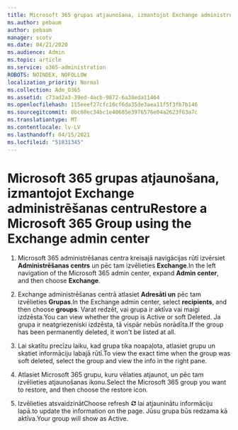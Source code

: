 ```yaml
---
title: Microsoft 365 grupas atjaunošana, izmantojot Exchange administrēšanas centru
ms.author: pebaum
author: pebaum
manager: scotv
ms.date: 04/21/2020
ms.audience: Admin
ms.topic: article
ms.service: o365-administration
ROBOTS: NOINDEX, NOFOLLOW
localization_priority: Normal
ms.collection: Adm_O365
ms.assetid: c73ad2a3-39ed-4acb-9872-6a38eda11464
ms.openlocfilehash: 115eeef27cfc10cf6da35de3aea11f5f3fb7b146
ms.sourcegitcommit: 8bc60ec34bc1e40685e3976576e04a2623f63a7c
ms.translationtype: MT
ms.contentlocale: lv-LV
ms.lasthandoff: 04/15/2021
ms.locfileid: "51831345"
---
```

# <a name="restore-a-microsoft-365-group-using-the-exchange-admin-center"></a><span data-ttu-id="c5b1a-102">Microsoft 365 grupas atjaunošana, izmantojot Exchange administrēšanas centru</span><span class="sxs-lookup"><span data-stu-id="c5b1a-102">Restore a Microsoft 365 Group using the Exchange admin center</span></span>

1. <span data-ttu-id="c5b1a-103">Microsoft 365 administrēšanas centra kreisajā navigācijas rūtī izvērsiet **Administrēšanas centrs** un pēc tam izvēlieties **Exchange**.</span><span class="sxs-lookup"><span data-stu-id="c5b1a-103">In the left navigation of the Microsoft 365 admin center, expand **Admin center**, and then choose **Exchange**.</span></span>
    
2. <span data-ttu-id="c5b1a-104">Exchange administrēšanas centrā atlasiet **Adresāti un** pēc tam izvēlieties **Grupas**.</span><span class="sxs-lookup"><span data-stu-id="c5b1a-104">In the Exchange admin center, select **recipients**, and then choose **groups**.</span></span> <span data-ttu-id="c5b1a-105">Varat redzēt, vai grupa ir aktīva vai maigi izdzēsta.</span><span class="sxs-lookup"><span data-stu-id="c5b1a-105">You can view whether the group is Active or soft Deleted.</span></span> <span data-ttu-id="c5b1a-106">Ja grupa ir neatgriezeniski izdzēsta, tā vispār nebūs norādīta.</span><span class="sxs-lookup"><span data-stu-id="c5b1a-106">If the group has been permanently deleted, it won't be listed at all.</span></span>
    
3. <span data-ttu-id="c5b1a-107">Lai skatītu precīzu laiku, kad grupa tika noapaļota, atlasiet grupu un skatiet informāciju labajā rūtī.</span><span class="sxs-lookup"><span data-stu-id="c5b1a-107">To view the exact time when the group was soft deleted, select the group and view the info in the right pane.</span></span>
    
4. <span data-ttu-id="c5b1a-108">Atlasiet Microsoft 365 grupu, kuru vēlaties atjaunot, un pēc tam izvēlieties atjaunošanas ikonu.</span><span class="sxs-lookup"><span data-stu-id="c5b1a-108">Select the Microsoft 365 group you want to restore, and then choose the restore icon.</span></span>
    
5. <span data-ttu-id="c5b1a-109">Izvēlieties atsvaidzināt</span><span class="sxs-lookup"><span data-stu-id="c5b1a-109">Choose refresh</span></span> ![Ikona Atsvaidzināt](media/6464df90-2a91-4c1f-92a6-9a38c7696ac3.gif) <span data-ttu-id="c5b1a-111">lai atjauninātu informāciju lapā.</span><span class="sxs-lookup"><span data-stu-id="c5b1a-111">to update the information on the page.</span></span> <span data-ttu-id="c5b1a-112">Jūsu grupa būs redzama kā aktīva.</span><span class="sxs-lookup"><span data-stu-id="c5b1a-112">Your group will show as Active.</span></span> 
    


